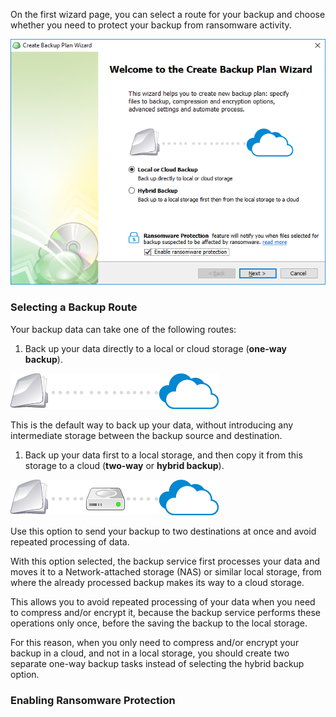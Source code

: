 On the first wizard page, you can select a route for your backup and choose whether you need to protect your backup from ransomware activity.

![](/assets/backup-wizard-welcome-page-hybrid-local-cloud-ransomware.png)

### Selecting a Backup Route

Your backup data can take one of the following routes:

1. Back up your data directly to a local or cloud storage \(**one-way backup**\).

![](/assets/icon-local-to-cloud.png)

This is the default way to back up your data, without introducing any intermediate storage between the backup source and destination.

1. Back up your data first to a local storage, and then copy it from this storage to a cloud \(**two-way** or **hybrid backup**\).

![](/assets/icon-hybrid-backup.png)

Use this option to send your backup to two destinations at once and avoid repeated processing of data.

With this option selected, the backup service first processes your data and moves it to a Network-attached storage \(NAS\) or similar local storage, from where the already processed backup makes its way to a cloud storage.

This allows you to avoid repeated processing of your data when you need to compress and/or encrypt it, because the backup service performs these operations only once, before the saving the backup to the local storage.

For this reason, when you only need to compress and/or encrypt your backup in a cloud, and not in a local storage, you should create two separate one-way backup tasks instead of selecting the hybrid backup option.

### Enabling Ransomware Protection





